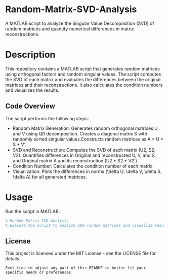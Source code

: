 # Random-Matrix-SVD-Analysis
A MATLAB script to analyze the Singular Value Decomposition (SVD) of random matrices and quantify numerical differences in matrix reconstructions.

# Description 
This repository contains a MATLAB script that generates random matrices using orthogonal factors and random singular values. The script computes the SVD of each matrix and evaluates the differences between the original matrices and their reconstructions. It also calculates the condition numbers and visualizes the results.

## Code Overview
The script performs the following steps: 
- Random Matrix Generation: Generates random orthogonal matrices U and V using QR decomposition. Creates a diagonal matrix S with randomly sorted singular values.Constructs random matrices as A = U * S * V'.
- SVD and Reconstruction: Computes the SVD of each matrix (U2, S2, V2). Quantifies differences in Original and reconstructed U, V, and S, and Original matrix A and its reconstruction (U2 * S2 * V2').
- Condition Number: Calculates the condition number of each matrix.
- Visualization: Plots the differences in norms (\delta U, \delta V, \delta S, \delta A) for all generated matrices.

# Usage 
Run the script in MATLAB:
```matlab
% Random Matrix SVD Analysis
% Execute the script to analyze 100 random matrices and visualize results.
```

## License
This project is licensed under the MIT License - see the LICENSE file for details.
```
Feel free to adjust any part of this README to better fit your specific needs or preferences.
